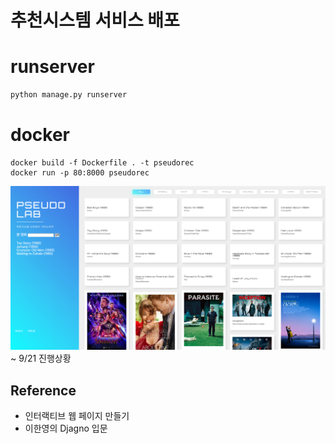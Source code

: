 # 추천시스템 서비스 배포

# runserver
```python
python manage.py runserver
```
# docker
```
docker build -f Dockerfile . -t pseudorec
docker run -p 80:8000 pseudorec
```

![img.png](readme_file/img_1.png)
~ 9/21 진행상황 


## Reference
- 인터랙티브 웹 페이지 만들기
- 이한영의 Djagno 입문

